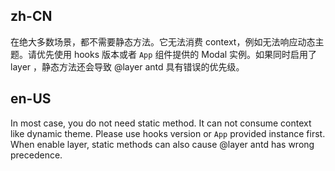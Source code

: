 ## zh-CN

在绝大多数场景，都不需要静态方法。它无法消费 context，例如无法响应动态主题。请优先使用 hooks 版本或者 `App` 组件提供的 Modal 实例。如果同时启用了 layer ，静态方法还会导致 @layer antd 具有错误的优先级。

## en-US

In most case, you do not need static method. It can not consume context like dynamic theme. Please use hooks version or `App` provided instance first. When enable layer, static methods can also cause @layer antd has wrong precedence.
